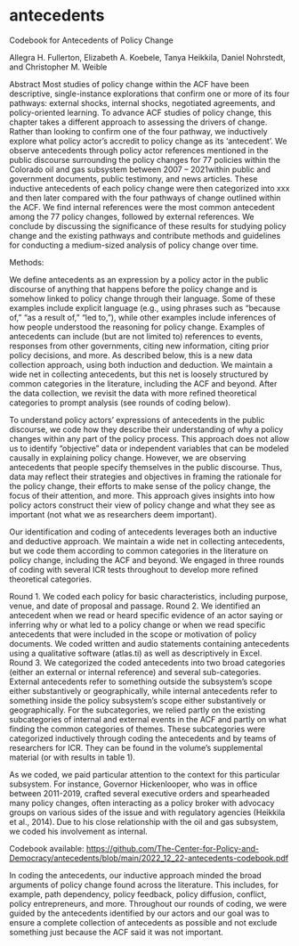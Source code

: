 # antecedents
Codebook for Antecedents of Policy Change 

Allegra H. Fullerton, Elizabeth A. Koebele, Tanya Heikkila, Daniel Nohrstedt, and Christopher M. Weible

Abstract
Most studies of policy change within the ACF have been descriptive, single-instance explorations that confirm one or more of its four pathways: external shocks, internal shocks, negotiated agreements, and policy-oriented learning. To advance ACF studies of policy change, this chapter takes a different approach to assessing the drivers of change. Rather than looking to confirm one of the four pathway, we inductively explore what policy actor’s accredit to policy change as its ‘antecedent’. We observe antecedents through policy actor references mentioned in the public discourse surrounding the policy changes for 77 policies within the Colorado oil and gas subsystem between 2007 – 2021within public and government documents, public testimony, and news articles. These inductive antecedents of each policy change were then categorized into xxx and then later compared with the four pathways of change outlined within the ACF. We find internal references were the most common antecedent among the 77 policy changes, followed by external references. We conclude by discussing the significance of these results for studying policy change and the existing pathways and contribute methods and guidelines for conducting a medium-sized analysis of policy change over time.

Methods:

We define antecedents as an expression by a policy actor in the public discourse of anything that happens before the policy change and is somehow linked to policy change through their language. Some of these examples include explicit language (e.g., using phrases such as “because of,” “as a result of,” “led to,”), while other examples include inferences of how people understood the reasoning for policy change. Examples of antecedents can include (but are not limited to) references to events, responses from other governments, citing new information, citing prior policy decisions, and more. As described below, this is a new data collection approach, using both induction and deduction. We maintain a wide net in collecting antecedents, but this net is loosely structured by common categories in the literature, including the ACF and beyond. After the data collection, we revisit the data with more refined theoretical categories to prompt analysis (see rounds of coding below).

To understand policy actors’ expressions of antecedents in the public discourse, we code how they describe their understanding of why a policy changes within any part of the policy process. This approach does not allow us to identify “objective” data or independent variables that can be modeled causally in explaining policy change. However, we are observing antecedents that people specify themselves in the public discourse. Thus, data may reflect their strategies and objectives in framing the rationale for the policy change, their efforts to make sense of the policy change, the focus of their attention, and more. This approach gives insights into how policy actors construct their view of policy change and what they see as important (not what we as researchers deem important).


Our identification and coding of antecedents leverages both an inductive and deductive approach. We maintain a wide net in collecting antecedents, but we code them according to common categories in the literature on policy change, including the ACF and beyond. We engaged in three rounds of coding with several ICR tests throughout to develop more refined theoretical categories. 

Round 1. We coded each policy for basic characteristics, including purpose, venue, and date of proposal and passage.
Round 2. We identified an antecedent when we read or heard specific evidence of an actor saying or inferring why or what led to a policy change or when we read specific antecedents that were included in the scope or motivation of policy documents. We coded written and audio statements containing antecedents using a qualitative software (atlas.ti) as well as descriptively in Excel.  
Round 3. We categorized the coded antecedents into two broad categories (either an external or internal reference) and several sub-categories. External antecedents refer to something outside the subsystem’s scope either substantively or geographically, while internal antecedents refer to something inside the policy subsystem’s scope either substantively or geographically. For the subcategories, we relied partly on the existing subcategories of internal and external events in the ACF and partly on what finding the common categories of themes. These subcategories were categorized inductively through coding the antecedents and by teams of researchers for ICR.  They can be found in the volume’s supplemental material (or with results in table 1).  

As we coded, we paid particular attention to the context for this particular subsystem. For instance, Governor Hickenlooper, who was in office between 2011-2019, crafted several executive orders and spearheaded many policy changes, often interacting as a policy broker with advocacy groups on various sides of the issue and with regulatory agencies (Heikkila et al., 2014). Due to his close relationship with the oil and gas subsystem, we coded his involvement as internal.

Codebook available: https://github.com/The-Center-for-Policy-and-Democracy/antecedents/blob/main/2022_12_22-antecedents-codebook.pdf

In coding the antecedents, our inductive approach minded the broad arguments of policy change found across the literature. This includes, for example, path dependency, policy feedback, policy diffusion, conflict, policy entrepreneurs, and more. Throughout our rounds of coding, we were guided by the antecedents identified by our actors and our goal was to ensure a complete collection of antecedents as possible and not exclude something just because the ACF said it was not important.  
